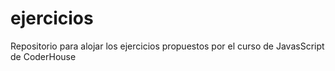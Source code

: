 # ejercicios
Repositorio para alojar los ejercicios propuestos por el curso de JavasScript de CoderHouse
